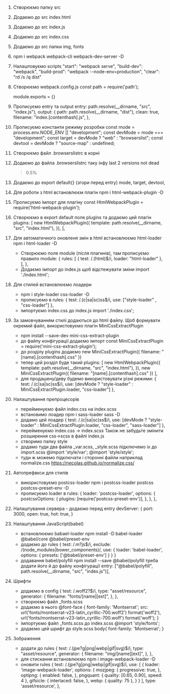 1. Створюємо папку src
2. Додаємо до src index.html
3. Додаємо до src index.js
4. Додаємо до src index.css
5. Додаємо до src папки img, fonts
6. npm i webpack webpack-cli webpack-dev-server -D
7. Налаштовуємо scripts
   "start": "webpack serve",
   "build-dev": "webpack",
   "build-prod": "webpack --node-env=production",
   "clear": "rd /s /q dist"
8. Створюємо webpack.config.js
   const path = require('path');

   module.exports = {}

9. Прописуємо entry та output
   entry: path.resolve(__dirname, "src", "index.js"),
   output: {
   path: path.resolve(__dirname, "dist"),
   clean: true,
   filename: "index.[contenthash].js",
   },
10. Прописуємо константи режиму розробки
    const mode = process.env.NODE_ENV || "development";
    const devMode = mode === "development";
    const target = devMode ? "web" : "browserslist";
    const devtool = devMode ? "source-map" : undefined;
11. Створюємо файл .browserslistrc в корні
12. Додаємо до файла .browserslistrc таку інфу
    last 2 versions
    not dead
    > 0.5%
13. Додаємо до export default{} (згори перед entry)
    mode,
    target,
    devtool,
14. Для роботи з html встановлюєм плагін
    npm i html-webpack-plugin -D
15. Прописуємо імпорт для плагіну
    const HtmlWebpackPlugin = require('html-webpack-plugin');
16. Створюємо в export default поле plugins та додаємо цей плагін
    plugins: [
    new HtmlWebpackPlugin({
    template: path.resolve(__dirname, "src", "index.html"),
    }),
    ],
17. Для автоматичного оновленя змін в html встановлюємо html-loader
    npm i html-loader -D
    - Створюємо поле module (після плагинів), там прописуємо правило
      module: {
      rules: [
      { test: /\.(html)$/i, loader: "html-loader" },
      ],
      },
    - Додаємо імпорт до index.js щоб відстежувати зміни
      import './index.html';
18. Для стилей встановлюємо лоадери
    - npm i style-loader css-loader -D
    - прописуємо в rules:
      { test: /\.(c|sa|sc)ss$/i, use: ["style-loader" , "css-loader"] },
    - імпортуємо index.css до index.js
      import './index.css';
19. За замовчуванням стилі додаються до html файлу. Щоб формувати окремий файл, використовуємо плагін MiniCssExtractPlugin
    - npm install --save-dev mini-css-extract-plugin
    - до файлу конфігурації додаємо імпорт
      const MiniCssExtractPlugin = require('mini-css-extract-plugin');
    - до розділу plugins додаємо
      new MiniCssExtractPlugin({ filename: "[name].[contenthash].css" })
    - тепер цей розділ буде такий
      plugins: [
      new HtmlWebpackPlugin({
      template: path.resolve(\_\_dirname, "src", "index.html"),
      }),
      new MiniCssExtractPlugin({ filename: "[name].[contenthash].css" })
      ],
    - для продашену/деву будемо використовувати різні режими:
      { test: /\.(c|sa|sc)ss$/i, use: [devMode ? "style-loader" : MiniCssExtractPlugin.loader, "css-loader"] },
20. Налаштування препроцесорів
    - перейменуємо файл index.css на index.scss
    - встановимо лоадер npm i sass-loader sass -D
    - додамо цей лоадер
      { test: /\.(c|sa|sc)ss$/i, use: [devMode ? "style-loader" : MiniCssExtractPlugin.loader, "css-loader", "sass-loader"] },
    - перейменуємо index.css -> index.scss Також не забудьте змінити розширення css->scss в файлі index.js
    - створимо папку style
    - додамо туди два файла \_var.scss, \_style.scss підключемо іх до import.scss
      @import 'style/var';
      @import 'style/style';
    - туди ж можемо підключати і сторонні файли наприклад normalize.css https://necolas.github.io/normalize.css/
21. Автопрефвкси для стилів

    - використовуємо postcss-loader
      npm i postcss-loader postcss postcss-preset-env -D
    - прописуємо loader в rules:
      {
      loader: 'postcss-loader',
      options: {
      postcssOptions: {
      plugins: [require('postcss-preset-env')],
      },
      },
      },

22. Налаштування сервера - додаємо перед entry
    devServer: {
    port: 3000,
    open: true,
    hot: true,
    }
23. Налаштування JavaScript(babel)
    - встановлюємо babael-loader
      npm install -D babel-loader @babel/core @babel/preset-env
    - додаємо до rules
      {
      test: /\.m?js$/i,
      exclude: /(node_modules|bower_components)/,
      use: {
      loader: 'babel-loader',
      options: {
      presets: ['@babel/preset-env']
      }
      }
      }
    - додавання babel/polyfill
      npm install --save @babel/polyfill
      треба додати його й до файлу конфігурації
      entry: ["@babel/polyfill", path.resolve(__dirname, "src", "index.js")],
24. Шрифти
    - додаємо в config
      {
      test: /\.woff2?$/i,
      type: "asset/resource",
      generator: {
      filename: "fonts/[name][ext]",
      },
      },
    - створюємо файл \_fonts.scss
    - додаємо в нього
      @font-face {
      font-family: 'Montserrat';
      src: url('fonts/montserrat-v23-latin_cyrillic-700.woff2') format('woff2'),
      url('fonts/montserrat-v23-latin_cyrillic-700.woff') format('woff');
      }
    - імпортуємо файл \_fonts.scss до index.scss
      @import 'style/fonts';
    - додаємо цей шрифт до style.scss
      body{
      font-family: 'Montserrat';
      }
25. Зображення
    - додати до rules
      {
      test: /\.(jpe?g|png|webp|gif|svg)$/i,
      type: "asset/resource",
      generator: {
      filename: "img/[name][ext]",
      },
      },
    - для стискання встановлюємо
      npm i image-webpack-loader -D
    - оновити rules
      {
      test: /\.(jpe?g|png|webp|gif|svg)$/i,
      use: [
      {
      loader: 'image-webpack-loader',
      options: {
      mozjpeg: {
      progressive: true,
      },
      optipng: {
      enabled: false,
      },
      pngquant: {
      quality: [0.65, 0.90],
      speed: 4
      },
      gifsicle: {
      interlaced: false,
      },
      webp: {
      quality: 75
      },
      }
      }
      ],
      type: 'asset/resource',
      },
